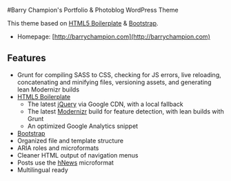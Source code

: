#Barry Champion's Portfolio & Photoblog WordPress Theme

This theme based on [HTML5 Boilerplate](http://html5boilerplate.com/) & [Bootstrap](http://getbootstrap.com/).

* Homepage: [http://barrychampion.com](http://barrychampion.com)

## Features

* Grunt for compiling SASS to CSS, checking for JS errors, live reloading, concatenating and minifying files, versioning assets, and generating lean Modernizr builds
* [HTML5 Boilerplate](http://html5boilerplate.com/)
  * The latest [jQuery](http://jquery.com/) via Google CDN, with a local fallback
  * The latest [Modernizr](http://modernizr.com/) build for feature detection, with lean builds with Grunt
  * An optimized Google Analytics snippet
* [Bootstrap](http://getbootstrap.com/)
* Organized file and template structure
* ARIA roles and microformats
* Cleaner HTML output of navigation menus
* Posts use the [hNews](http://microformats.org/wiki/hnews) microformat
* Multilingual ready